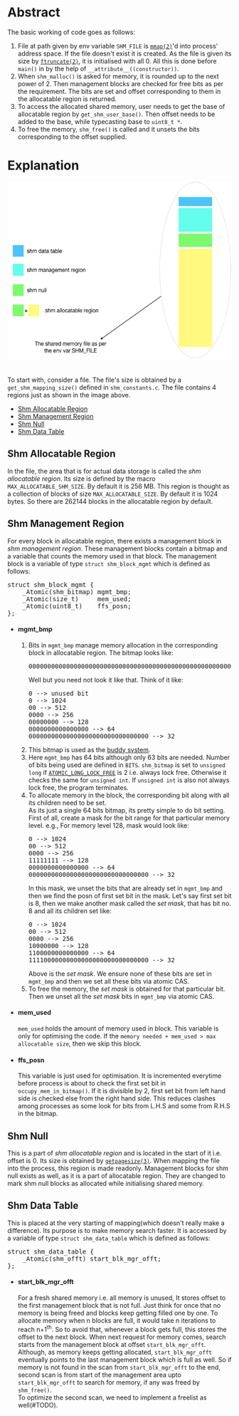 <h1>Abstract</h1>
The basic working of code goes as follows:
<ol>
	<li>
		File at path given by env variable <code>SHM_FILE</code> is <a href="http://man7.org/linux/man-pages/man2/mmap.2.html"><code>mmap(2)</code></a>'d into process' address space.
		If the file doesn't exist it is created. As the file is given its size by <a href="https://linux.die.net/man/2/ftruncate"><code>ftruncate(2)</code></a>,
		it is initialised with all 0. All this is done before <code>main()</code> in by the help of <code>__attribute__((constructor))</code>.
	</li>
	<li>
		When <code>shm_malloc()</code> is asked for memory, it is rounded up to the next power of 2. Then management blocks are 
		checked for free bits as per the requirement. The bits are set and offset corresponding to them in the allocatable region
		is returned.
	</li>
	<li>
		To access the allocated shared memory, user needs to get the base of allocatable region by <code>get_shm_user_base()</code>.
		Then offset needs to be added to the base, while typecasting base to <code>uint8_t *</code>.
	</li>
	<li>
		To free the memory, <code>shm_free()</code> is called and it unsets the bits corresponding to the offset supplied.
	</li>
</ol>
	

<h1>Explanation</h1>

<img src="shared_memory.png" alt="shared memory file structure" width="600" height="400"><br><br><br>
To start with, consider a file. The file's size is obtained by a <code>get_shm_mapping_size()</code> defined in
<code>shm_constants.c</code>. The file contains 4 regions just as shown in the image above.

<ul>
	<li>
		<a href="#shm-allocatable-region">
			Shm Allocatable Region
		</a>
	</li>
	<li>
		<a href="#shm-management-region">
			Shm Management Region
		</a>
	</li>
	<li>
		<a href="#shm-null">
			Shm Null
		</a>
	</li>
	<li>
		<a href="#shm-data-table">
			Shm Data Table
		</a>
	</li>
</ul>

<h2>Shm Allocatable Region</h2>
In the file, the area that is for actual data storage is called the <em>shm allocatable region</em>. Its size is
defined by the macro <code>MAX_ALLOCATABLE_SHM_SIZE</code>. By default it is 256 MB. This region is thought as a collection
of blocks of size <code>MAX_ALLOCATABLE_SIZE</code>. By default it is 1024 bytes. So there are 262144 blocks in the allocatable
region by default.

<h2>Shm Management Region</h2>
For every block in allocatable region, there exists a management block in <em>shm management region</em>. These management
blocks contain a bitmap and a variable that counts the memory used in that block. The management block is a variable of
type <code>struct shm_block_mgmt</code> which is defined as follows:

<pre>
struct shm_block_mgmt {
    _Atomic(shm_bitmap) mgmt_bmp;
    _Atomic(size_t)     mem_used;
    _Atomic(uint8_t)    ffs_posn;
};
</pre>

<ul>
	<li>
		<h4>mgmt_bmp</h4>
			<ol>
				<li>
				Bits in <code>mgmt_bmp</code> manage memory allocation in the corresponding block in allocatable region. 
				The bitmap looks like:
<pre>
0000000000000000000000000000000000000000000000000000000000000000
</pre>
				Well but you need not look it like that. Think of it like:
<pre>
0 --> unused bit
0 --> 1024 
00 --> 512 
0000 --> 256 
00000000 --> 128 
0000000000000000 --> 64 
00000000000000000000000000000000 --> 32 
</pre>
				</li>
				<li>
					This bitmap is used as the <a href="https://en.wikipedia.org/wiki/Buddy_memory_allocation">buddy system</a>.
				</li>
				<li>
					Here <code>mgmt_bmp</code> has 64 bits although only 63 bits are needed. Number of bits being used are defined in <code>BITS</code>.
					<code>shm_bitmap</code> is set to <code>unsigned long</code> if <a href="https://www.ibm.com/support/knowledgecenter/en/SSLTBW_2.1.0/com.ibm.zos.v2r1.cbclx01/atomicmacros.htm"><code>ATOMIC_LONG_LOCK_FREE</code></a>
					is 2 i.e. always lock free. Otherwise it checks the same for <code>unsigned int</code>. If <code>unsigned int</code>
					is also not always lock free, the program terminates.
				</li>
				<li>
					To allocate memory in the block, the corresponding bit along with all its children need to be set.<br>
					As its just a single 64 bits bitmap, its pretty simple to do bit setting. First of all, create a mask for the bit range
					for that particular memory level. e.g., For memory level 128, mask would look like:
<pre>
0 --> 1024 
00 --> 512 
0000 --> 256 
11111111 --> 128 
0000000000000000 --> 64 
00000000000000000000000000000000 --> 32
</pre>
					In this mask, we unset the bits that are already set in <code>mgmt_bmp</code> and then we find the posn
					of first set bit in the mask. Let's say first set bit is 8, then we make another mask called the <em>set mask</em>,
					that has bit no. 8 and all its children set like:
<pre>
0 --> 1024 
00 --> 512 
0000 --> 256 
10000000 --> 128 
1100000000000000 --> 64 
11110000000000000000000000000000 --> 32
</pre>
					Above is the <em>set mask</em>. We ensure none of these bits are set in <code>mgmt_bmp</code> and then we
					set all these bits via atomic CAS.
				</li>
				<li>
					To free the memory, the <em>set mask</em> is obtained for that particular bit. Then we unset all the <em>set mask</em> bits
					in <code>mgmt_bmp</code> via atomic CAS.
				</li>
			</ol>
	</li>
	<li>
		<h4>mem_used</h4>
			<code>mem_used</code> holds the amount of memory used in block. This variable is only for optimising the code. If the 
			<code>memory needed + mem_used > max allocatable size</code>, then we skip this block.
	</li>
	<li>
		<h4>ffs_posn</h4>
			This variable is just used for optimisation. It is incremented everytime before process is about to check
			the first set bit in <code>occupy_mem_in_bitmap()</code>. If it is divisible by 2, first set bit from 
			left hand side is checked else from the right hand side. This reduces clashes among processes as some look for
			bits from L.H.S and some from R.H.S in the bitmap.
	</li>
</ul>

<h2>Shm Null</h2>

This is a part of <em>shm allocatable region</em> and is located in the start of it i.e. offset is 0. Its size is obtained by 
<a href="https://www.freebsd.org/cgi/man.cgi?sektion=3&query=getpagesize"><code>getpagesize(3)</code></a>. When mapping
the file into the process, this region is made readonly. Management blocks for shm null exists as well, as it is a part of
allocatable region. They are changed to mark shm null blocks as allocated while initialising shared memory.

<h2>Shm Data Table</h2>

This is placed at the very starting of mapping(which doesn't really make a difference). Its purpose is to make memory
search faster. It is accessed by a variable of type <code>struct shm_data_table</code> which is defined as follows:

<pre>
struct shm_data_table {
    _Atomic(shm_offt) start_blk_mgr_offt;
};
</pre>

<ul>
	<li>
	<h4>start_blk_mgr_offt</h4>
	For a fresh shared memory i.e. all memory is unused, It stores offset to the first management block that is not full.
	Just think for once that no memory is being freed and blocks keep getting filled one by one. To allocate memory
	when n blocks are full, it would take n iterations to reach n+1<sup>th</sup>. So to avoid that, whenever a block
	gets full, this stores the offset to the next block. When next request for memory comes, search starts from
	the management block at offset <code>start_blk_mgr_offt</code>. Although, as memory keeps getting allocated,
	<code>start_blk_mgr_offt</code> eventually points to the last management block which is full as well.
	So if memory is not found in the scan from <code>start_blk_mgr_offt</code> to the end, second scan is from
	start of the management area upto <code>start_blk_mgr_offt</code> to search for memory, if any was freed by
	<code>shm_free()</code>.<br>
	To optimize the second scan, we need to implement a freelist as well(#TODO).
	</li>
</ul>

